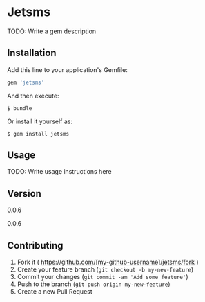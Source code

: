# Jetsms

TODO: Write a gem description

## Installation

Add this line to your application's Gemfile:

```ruby
gem 'jetsms'
```

And then execute:

    $ bundle

Or install it yourself as:

    $ gem install jetsms

## Usage

TODO: Write usage instructions here

## Version

0.0.6

0.0.6


## Contributing

1. Fork it ( https://github.com/[my-github-username]/jetsms/fork )
2. Create your feature branch (`git checkout -b my-new-feature`)
3. Commit your changes (`git commit -am 'Add some feature'`)
4. Push to the branch (`git push origin my-new-feature`)
5. Create a new Pull Request
